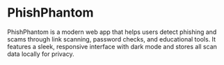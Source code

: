 # PhishPhantom
PhishPhantom is a modern web app that helps users detect phishing and scams through link scanning, password checks, and educational tools. It features a sleek, responsive interface with dark mode and stores all scan data locally for privacy.

